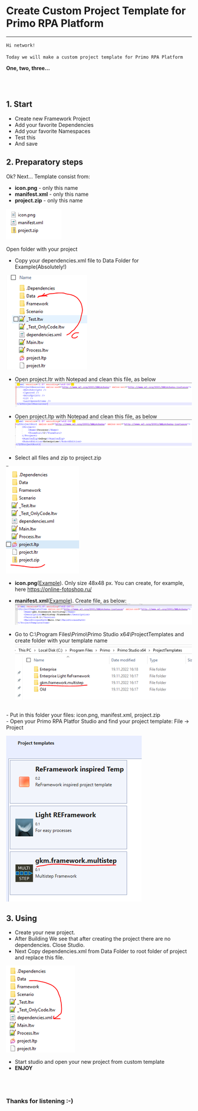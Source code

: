 # Create Custom Project Template for Primo RPA Platform
------------

```
Hi network!

Today we will make a custom project template for Primo RPA Platform
```

**One, two, three...**

<br><br>

## 1. Start 
- Create new Framework Project 
- Add your favorite Dependencies
- Add your favorite Namespaces
- Test this
- And save

## 2. Preparatory steps
Ok? Next... Template consist from:
- **icon.png** - only this name
- **manifest.xml** - only this name
- **project.zip** - only this name

![Template Folder](https://raw.githubusercontent.com/Alefair/Primo.Alefair/main/Lessons/Images/Custom_Template/1.PNG)

Open folder with your project
<br>
- Copy your dependencies.xml file to Data Folder for Example(Absolutely!)

![dependencies file](https://raw.githubusercontent.com/Alefair/Primo.Alefair/main/Lessons/Images/Custom_Template/2.PNG)

- Open project.ltr with Notepad and clean this file, as below
![project.ltr](https://raw.githubusercontent.com/Alefair/Primo.Alefair/main/Lessons/Images/Custom_Template/3.PNG)

- Open project.ltp with Notepad and clean this file, as below
![project.ltp](https://raw.githubusercontent.com/Alefair/Primo.Alefair/main/Lessons/Images/Custom_Template/4.PNG)

- Select all files and zip to project.zip

![zip](https://raw.githubusercontent.com/Alefair/Primo.Alefair/main/Lessons/Images/Custom_Template/5.PNG)

- **icon.png**([Example](https://raw.githubusercontent.com/Alefair/Primo.Alefair/main/Lessons/Tutorials/Files/Projects/Create%20Template/icon.png)). Only size 48x48 px. You can create, for example, here https://online-fotoshop.ru/


- **manifest.xml**([Example](https://github.com/Alefair/Primo.Alefair/blob/main/Lessons/Tutorials/Files/Projects/Create%20Template/manifest.xml)). Create file, as below:
![manifest](https://raw.githubusercontent.com/Alefair/Primo.Alefair/main/Lessons/Images/Custom_Template/6.PNG)


- Go to C:\Program Files\Primo\Primo Studio x64\ProjectTemplates and create folder with your template name
![Template Folder](https://raw.githubusercontent.com/Alefair/Primo.Alefair/main/Lessons/Images/Custom_Template/7.PNG)
<br>
- Put in this folder your files: icon.png, manifest.xml, project.zip
<br>
- Open your Primo RPA Platfor Studio and find your project template: File -> Project

![Template Studio](https://raw.githubusercontent.com/Alefair/Primo.Alefair/main/Lessons/Images/Custom_Template/8.PNG)


## 3. Using
- Create your new project. 
- After Building We see that after creating the project there are no dependencies. Close Studio.
- Next Copy dependencies.xml from Data Folder to root folder of project and replace this file.

![replace dependencies](https://raw.githubusercontent.com/Alefair/Primo.Alefair/main/Lessons/Images/Custom_Template/9.PNG)
- Start studio and open your new project from custom template
- **ENJOY**


<br><br>

### Thanks for listening :-)
